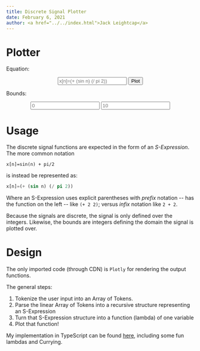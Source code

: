 ```yaml
---
title: Discrete Signal Plotter
date: February 6, 2021
author: <a href="../../index.html">Jack Leightcap</a>
---
```


<head>
    <script src="https://cdn.plot.ly/plotly-latest.min.js"></script>
</head>


# Plotter
Equation:
<center>
    <input type="text" placeholder="x[n]=(+ (sin n) (/ pi 2))" id="eqn"></input>
    <button type="button" onclick="get_conf();">Plot</button>
</center>


<div><p id="parse_result"></p></div>

Bounds:
<center>
    <input type="text" placeholder="0" id="lower_bound"></input>
    <input type="text" placeholder="10" id="upper_bound"></input>
</center>

<center><div id="tester"></div></center>

# Usage
The discrete signal functions are expected in the form of an *S-Expression*.
The more common notation

```
x[n]=sin(n) + pi/2
```
is instead be represented as:

```lisp
x[n]=(+ (sin n) (/ pi 2))
```

Where an S-Expression uses explicit parentheses with *prefix* notation -- has the function on the left -- like `(+ 2 2)`; versus *infix* notation like `2 + 2`.

Because the signals are discrete, the signal is only defined over the integers.
Likewise, the bounds are integers defining the domain the signal is plotted over.

# Design
The only imported code (through CDN) is `Plotly` for rendering the output functions.

The general steps:

1. Tokenize the user input into an Array of Tokens.
2. Parse the linear Array of Tokens into a recursive structure representing an S-Expression
3. Turn that S-Expression structure into a function (lambda) of one variable
4. Plot that function!

My implementation in TypeScript can be found [here](https://github.com/jleightcap/jleightcap.github.io/tree/master/Project/discreteplotter), including some fun lambdas and Currying.

<script type="text/javascript" src="parse.min.js"></script>
<script type="text/javascript" src="plot.min.js"></script>
